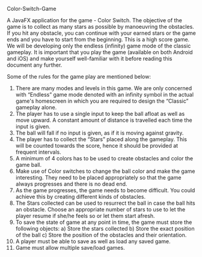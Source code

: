 Color-Switch-Game

A JavaFX application for the game - Color Switch. The objective of the game is to collect as many stars as possible by manoeuvring the obstacles. If you hit any obstacle, you can continue with your earned stars or the game ends and you have to start from the beginning. This is a high score game. We will be developing only the endless (infinity) game mode of the classic gameplay. It is important that you play the game (available on both Android and iOS) and make yourself well-familiar with it before reading this document any further.

Some of the rules for the game play are mentioned below:

1. There are many modes and levels in this game. We are only concerned with “Endless” game mode denoted with an infinity symbol in the actual game's homescreen in which you are required to design the “Classic” gameplay alone.
2. The player has to use a single input to keep the ball afloat as well as move upward. A constant amount of distance is travelled each time the input is given.
3. The ball will fall if no input is given, as if it is moving against gravity.
4. The player has to collect the “Stars” placed along the gameplay. This will be counted towards the score, hence it should be provided at frequent intervals.
5. A minimum of 4 colors has to be used to create obstacles and color the game ball.
6. Make use of Color switches to change the ball color and make the game interesting. They need to be placed appropriately so that the game always progresses and there is no dead end.
7. As the game progresses, the game needs to become difficult. You could achieve this by creating different kinds of obstacles.
8. The Stars collected can be used to resurrect the ball in case the ball hits an obstacle. Choose an appropriate number of stars to use to let the player resume if she/he feels so or let them start afresh.
9. To save the state of game at any point in time, the game must store the following objects: a) Store the stars collected b) Store the exact position of the ball c) Store the position of the obstacles and their orientation.
10. A player must be able to save as well as load any saved game.
11. Game must allow multiple save/load games.
